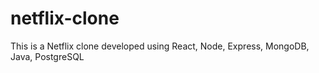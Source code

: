 # netflix-clone
This is a Netflix clone developed using React, Node, Express, MongoDB, Java, PostgreSQL
